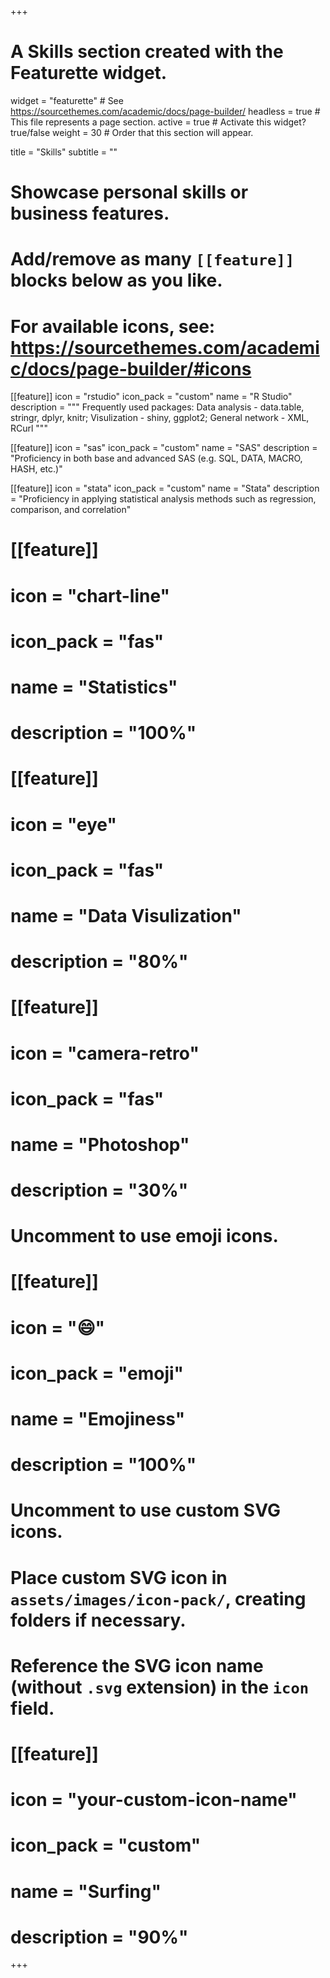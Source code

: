 +++
# A Skills section created with the Featurette widget.
widget = "featurette"  # See https://sourcethemes.com/academic/docs/page-builder/
headless = true  # This file represents a page section.
active = true  # Activate this widget? true/false
weight = 30  # Order that this section will appear.

title = "Skills"
subtitle = ""

# Showcase personal skills or business features.
# 
# Add/remove as many `[[feature]]` blocks below as you like.
# 
# For available icons, see: https://sourcethemes.com/academic/docs/page-builder/#icons

[[feature]]
  icon = "rstudio"
  icon_pack = "custom"
  name = "R Studio"
  description = """ 
  Frequently used packages: 
             Data analysis - data.table, stringr, dplyr, knitr; 
             Visulization - shiny, ggplot2; 
             General network - XML, RCurl 
            """

[[feature]]
  icon = "sas"
  icon_pack = "custom"
  name = "SAS"
  description = "Proficiency in both base and advanced SAS (e.g. SQL, DATA, MACRO, HASH, etc.)"
  
[[feature]]
  icon = "stata"
  icon_pack = "custom"
  name = "Stata"
  description = "Proficiency in applying statistical analysis methods such as regression, comparison, and correlation"
  
# [[feature]]
#  icon = "chart-line"
#  icon_pack = "fas"
#  name = "Statistics"
#  description = "100%"  
  
# [[feature]]
#  icon = "eye"
#  icon_pack = "fas"
#  name = "Data Visulization"
#  description = "80%"  
  
# [[feature]]
#  icon = "camera-retro"
#  icon_pack = "fas"
#  name = "Photoshop"
#  description = "30%"

# Uncomment to use emoji icons.
# [[feature]]
#  icon = ":smile:"
#  icon_pack = "emoji"
#  name = "Emojiness"
#  description = "100%"  

# Uncomment to use custom SVG icons.
# Place custom SVG icon in `assets/images/icon-pack/`, creating folders if necessary.
# Reference the SVG icon name (without `.svg` extension) in the `icon` field.
# [[feature]]
#  icon = "your-custom-icon-name"
#  icon_pack = "custom"
#  name = "Surfing"
#  description = "90%"

+++

